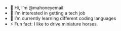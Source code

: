 - 👋 Hi, I’m @mahoneyemail
- 👀 I’m interested in getting a tech job
- 🌱 I’m currently learning different coding languages
- ⚡ Fun fact: I like to drive miniature horses.

<!---
mahoneyemail/mahoneyemail is a ✨ special ✨ repository because its `README.md` (this file) appears on your GitHub profile.
You can click the Preview link to take a look at your changes.
--->
